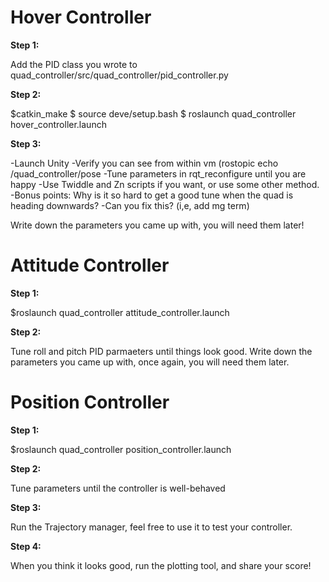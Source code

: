 
# Hover Controller #
**Step 1:**

Add the PID class you wrote to quad_controller/src/quad_controller/pid_controller.py

**Step 2:**

$catkin_make
$ source deve/setup.bash
$ roslaunch quad_controller hover_controller.launch

**Step 3:**

-Launch Unity
-Verify you can see from within vm (rostopic echo /quad_controller/pose
-Tune parameters in rqt_reconfigure until you are happy
-Use Twiddle and Zn scripts if you want, or use some other method.
-Bonus points: Why is it so hard to get a good tune when the quad is heading downwards?
-Can you fix this? (i,e, add mg term)

Write down the parameters you came up with, you will need them later!

# Attitude Controller #
**Step 1:**

$roslaunch quad_controller attitude_controller.launch

**Step 2:**

Tune roll and pitch PID parmaeters until things look good.
Write down the parameters you came up with, once again, you will need them later.


# Position Controller #
**Step 1:**

$roslaunch quad_controller position_controller.launch


**Step 2:** 

Tune parameters until the controller is well-behaved

**Step 3:**

Run the Trajectory manager, feel free to use it to test your controller.

**Step 4:** 

When you think it looks good, run the plotting tool, and share your score!
